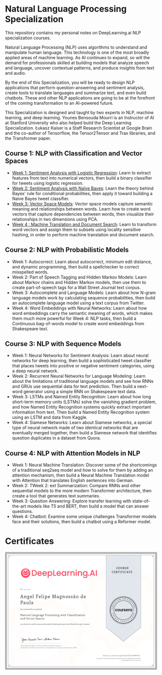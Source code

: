 # Natural Language Processing Specialization

This repository contains my personal notes on DeepLearning.ai NLP specialization courses.

Natural Language Processing (NLP) uses algorithms to understand and manipulate human language. This technology is one of the most broadly applied areas of machine learning. As AI continues to expand, so will the demand for professionals skilled at building models that analyze speech and language, uncover contextual patterns, and produce insights from text and audio.

By the end of this Specialization, you will be ready to design NLP applications that perform question-answering and sentiment analysis, create tools to translate languages and summarize text, and even build chatbots. These and other NLP applications are going to be at the forefront of the coming transformation to an AI-powered future.

This Specialization is designed and taught by two experts in NLP, machine learning, and deep learning. Younes Bensouda Mourri is an Instructor of AI at Stanford University who also helped build the Deep Learning Specialization. Łukasz Kaiser is a Staff Research Scientist at Google Brain and the co-author of Tensorflow, the Tensor2Tensor and Trax libraries, and the Transformer paper. 

## Course 1: NLP with Classification and Vector Spaces

* [Week 1: Sentiment Analysis with Logistic Regression](/Natural%20Language%20Processing%20Specialization/Natural%20Language%20Processing%20with%20Classification%20and%20Vector%20Spaces/Week1): Learn to extract features from text into numerical vectors, then build a binary classifier for tweets using logistic regression.
* [Week 2: Sentiment Analysis with Naïve Bayes](/Natural%20Language%20Processing%20Specialization/Natural%20Language%20Processing%20with%20Classification%20and%20Vector%20Spaces/Week2): Learn the theory behind Bayes' rule for conditional probabilities, then apply it toward building a Naive Bayes tweet classifier.
* [Week 3: Vector Space Models](/Natural%20Language%20Processing%20Specialization/Natural%20Language%20Processing%20with%20Classification%20and%20Vector%20Spaces/Week3): Vector space models capture semantic meaning and relationships between words. Learn how to create word vectors that capture dependencies between words, then visualize their relationships in two dimensions using PCA.
* [Week 4 : Machine Translation and Document Search](/Natural%20Language%20Processing%20Specialization/Natural%20Language%20Processing%20with%20Classification%20and%20Vector%20Spaces/Week4): Learn to transform word vectors and assign them to subsets using locality sensitive hashing, in order to perform machine translation and document search.


## Course 2: NLP with Probabilistic Models

* Week 1: Autocorrect: Learn about autocorrect, minimum edit distance, and dynamic programming, then build a spellchecker to correct misspelled words.
* Week 2: Part of Speech Tagging and Hidden Markov Models: Learn about Markov chains and Hidden Markov models, then use them to create part-of-speech tags for a Wall Street Journal text corpus.
* Week 3: Autocomplete and Language Models: Learn about how N-gram language models work by calculating sequence probabilities, then build an autocomplete language model using a text corpus from Twitter.
* Week 4: Word Embeddings with Neural Networks: Learn about how word embeddings carry the semantic meaning of words, which makes them much more powerful for Week 4: NLP tasks, then build a Continuous bag-of-words model to create word embeddings from Shakespeare text.


## Course 3: NLP with Sequence Models

* Week 1: Neural Networks for Sentiment Analysis: Learn about neural networks for deep learning, then build a sophisticated tweet classifier that places tweets into positive or negative sentiment categories, using a deep neural network.
* Week 2: Recurrent Neural Networks for Language Modeling: Learn about the limitations of traditional language models and see how RNNs and GRUs use sequential data for text prediction. Then build a next-word generator using a simple RNN on Shakespeare text data.
* Week 3: LSTMs and Named Entity Recognition: Learn about how long short-term memory units (LSTMs) solve the vanishing gradient problem, and how Named Entity Recognition systems quickly extract important information from text. Then build a Named Entity Recognition system using an LSTM and data from Kaggle.
* Week 4: Siamese Networks: Learn about Siamese networks, a special type of neural network made of two identical networks that are eventually merged together, then build a Siamese network that identifies question duplicates in a dataset from Quora.

## Course 4: NLP with Attention Models in NLP

* Week 1: Neural Machine Translation: Discover some of the shortcomings of a traditional seq2seq model and how to solve for them by adding an attention mechanism, then build a Neural Machine Translation model with Attention that translates English sentences into German.
* Week 2: TWeek 2: ext Summarization: Compare RNNs and other sequential models to the more modern Transformer architecture, then create a tool that generates text summaries.
* Week 3: Question Answering: Explore transfer learning with state-of-the-art models like T5 and BERT, then build a model that can answer questions.
* Week 4: Chatbot: Examine some unique challenges Transformer models face and their solutions, then build a chatbot using a Reformer model.

# Certificates

![Image of Yaktocat](Natural%20Language%20Processing%20with%20Classification%20and%20Vector%20Spaces/Certificate.png)

<!-- <img src="Natural%20Language%20Processing%20with%20Classification%20and%20Vector%20Spaces/Certificate.png" width="800"> -->



